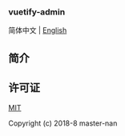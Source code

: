 <p algin="center">
  <h3>vuetify-admin</h3>
</p>


简体中文 | [English](./README.md)

## 简介

## 许可证

[MIT](./LICENSE)

Copyright (c) 2018-8 master-nan

